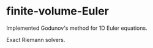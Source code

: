 # finite-volume-Euler

Implemented Godunov's method for 1D Euler equations.

Exact Riemann solvers.
